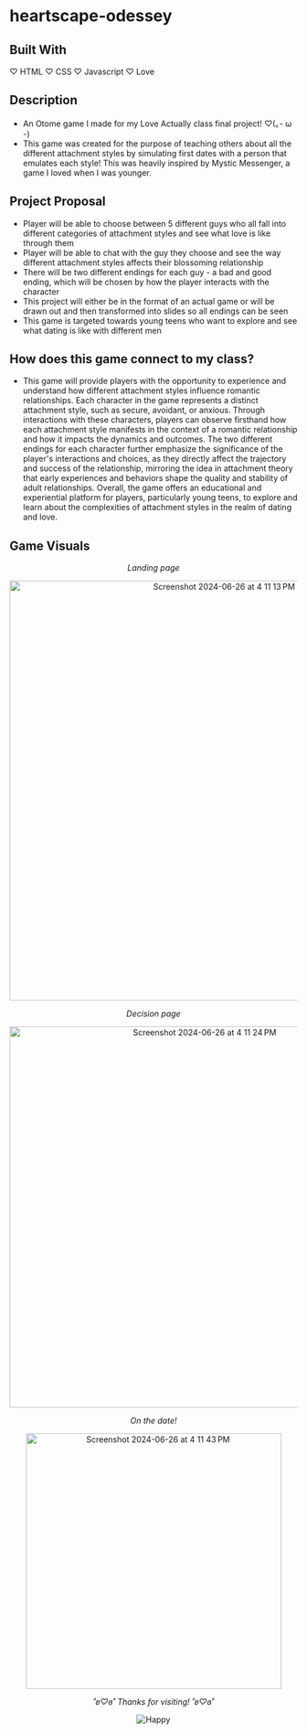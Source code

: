 # heartscape-odessey

## Built With
♡ HTML
♡ CSS
♡ Javascript
♡ Love

## Description
- An Otome game I made for my Love Actually class final project! ♡(｡- ω -)
- This game was created for the purpose of teaching others about all the different attachment styles by simulating first dates with a person that emulates each style! This was heavily inspired by Mystic Messenger, a game I loved when I was younger.

## Project Proposal
- Player will be able to choose between 5 different guys who all fall into different categories of attachment styles and see what love is like through them
- Player will be able to chat with the guy they choose and see the way different attachment styles affects their blossoming relationship
- There will be two different endings for each guy - a bad and good ending, which will be chosen by how the player interacts with the character
- This project will either be in the format of an actual game or will be drawn out and then transformed into slides so all endings can be seen
- This game is targeted towards young teens who want to explore and see what dating is like with different men

## How does this game connect to my class?
- This game will provide players with the opportunity to experience and understand how different attachment styles influence romantic relationships. Each character in the game represents a distinct attachment style, such as secure, avoidant, or anxious. Through interactions with these characters, players can observe firsthand how each attachment style manifests in the context of a romantic relationship and how it impacts the dynamics and outcomes. The two different endings for each character further emphasize the significance of the player's interactions and choices, as they directly affect the trajectory and success of the relationship, mirroring the idea in attachment theory that early experiences and behaviors shape the quality and stability of adult relationships. Overall, the game offers an educational and experiential platform for players, particularly young teens, to explore and learn about the complexities of attachment styles in the realm of dating and love.

## Game Visuals

<p align="center">
  <i>Landing page</i>
</p>

<p align="center">
  <img width="735" alt="Screenshot 2024-06-26 at 4 11 13 PM" src="https://github.com/saharbueno/heartscape-odessey/assets/69322388/4dd12c5c-5d5d-4620-8027-38fd983b6fd9">
</p>

<p align="center">
  <i>Decision page</i>
</p>

<p align="center">
  <img width="667" alt="Screenshot 2024-06-26 at 4 11 24 PM" src="https://github.com/saharbueno/heartscape-odessey/assets/69322388/a26ec975-49f4-48db-8d99-efb3de205383">
</p>

<p align="center">
  <i>On the date!</i>
</p>

<p align="center">
  <img width="447" alt="Screenshot 2024-06-26 at 4 11 43 PM" src="https://github.com/saharbueno/heartscape-odessey/assets/69322388/4e64a1f4-ce11-4496-8c63-e2008cd1770e">
</p>

<p align="center">
  <i>˚ʚ♡ɞ˚ Thanks for visiting! ˚ʚ♡ɞ˚</i>
</p>

<p align="center">
  <img     src="https://i.giphy.com/media/v1.Y2lkPTc5MGI3NjExYzJ1eGhiZjg4azc2Mzl6empoZW1oaXdxNXNpOXp3bGR0Z3AzNDFxayZlcD12MV9pbnRlcm5hbF9naWZfYnlfaWQmY3Q9Zw/Bpi7bVwAJ7Fyrlv3Tv/giphy.gif" alt="Happy">
</p>
